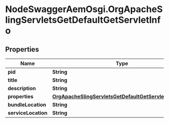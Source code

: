 # NodeSwaggerAemOsgi.OrgApacheSlingServletsGetDefaultGetServletInfo

## Properties

Name | Type | Description | Notes
------------ | ------------- | ------------- | -------------
**pid** | **String** |  | [optional] 
**title** | **String** |  | [optional] 
**description** | **String** |  | [optional] 
**properties** | [**OrgApacheSlingServletsGetDefaultGetServletProperties**](OrgApacheSlingServletsGetDefaultGetServletProperties.md) |  | [optional] 
**bundleLocation** | **String** |  | [optional] 
**serviceLocation** | **String** |  | [optional] 


